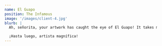 ```yaml
---
name: El Guapo
position: The Infamous
image: '/images/client-4.jpg'
blurb: |
  Ah, señorita, your artwork has caught the eye of El Guapo! It takes much to impress a man of my stature, but your artwork, they dance with color and life, like a fiesta in my very soul. It reminds me of the desert sun dipping behind the mountains of Santa Poco. May your work stay as wild and untamed as El Guapo's mustache, and your creativity be ever as adventurous as the life of the Infamous El Guapo!

  ¡Hasta luego, artista magnífica!
---
```

